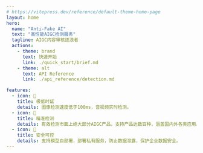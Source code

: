 ```yaml
---
# https://vitepress.dev/reference/default-theme-home-page
layout: home
hero:
  name: "Anti-Fake AI"
  text: "高性能AIGC检测服务"
  tagline: AIGC内容审核逐浪者
  actions:
    - theme: brand
      text: 快速开始
      link: ./quick_start/brief.md
    - theme: alt
      text: API Reference
      link: ./api_reference/detection.md

features:
  - icon: 🚀
    title: 极低时延
    details: 图像检测速度低于100ms，音视频实时检测。
  - icon: 📝
    title: 精准检测
    details: 有效检测市面上绝大部分AIGC产品，支持产品达数百种，涵盖国内外各类应用。
  - icon: 🔐
    title: 安全可控
    details: 支持模型自部署，部署私有服务，防止数据泄露，保护企业数据安全。
---
```

